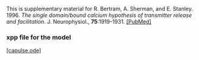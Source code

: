 This is supplementary material for R. Bertram, A. Sherman, and E. Stanley. 1996. *The single domain/bound calcium hypothesis of transmitter release and facilitation*. J. Neurophysiol., __75__:1919-1931.  [[PubMed]](https://pubmed.ncbi.nlm.nih.gov/8734591/)

### xpp file for the model

[[capulse.ode]](capulse.ode)
